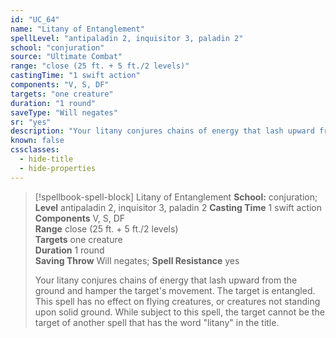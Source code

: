 ```yaml
---
id: "UC_64"
name: "Litany of Entanglement"
spellLevel: "antipaladin 2, inquisitor 3, paladin 2"
school: "conjuration"
source: "Ultimate Combat"
range: "close (25 ft. + 5 ft./2 levels)"
castingTime: "1 swift action"
components: "V, S, DF"
targets: "one creature"
duration: "1 round"
saveType: "Will negates"
sr: "yes"
description: "Your litany conjures chains of energy that lash upward from the ground and hamper the target's movement. The target is entangled. This spell has no effect on flying creatures, or creatures not standing upon solid ground.  While subject to this spell, the target cannot be the target of another spell that has the word \"litany\" in the title."
known: false
cssclasses:
  - hide-title
  - hide-properties
---
```


> [!spellbook-spell-block] Litany of Entanglement
> **School:** conjuration; **Level** antipaladin 2, inquisitor 3, paladin 2
> **Casting Time** 1 swift action  
> **Components** V, S, DF  
> **Range** close (25 ft. + 5 ft./2 levels)  
> **Targets** one creature  
> **Duration** 1 round  
> **Saving Throw** Will negates; **Spell Resistance** yes
> 
> Your litany conjures chains of energy that lash upward from the ground and hamper the target's movement. The target is entangled. This spell has no effect on flying creatures, or creatures not standing upon solid ground.  While subject to this spell, the target cannot be the target of another spell that has the word "litany" in the title.